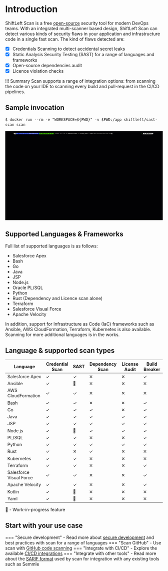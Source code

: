 # Introduction

ShiftLeft Scan is a free [open-source](https://github.com/ShiftLeftSecurity/sast-scan) security tool for modern DevOps teams. With an integrated multi-scanner based design, ShiftLeft Scan can detect various kinds of security flaws in your application and infrastructure code in a single fast scan. The kind of flaws detected are:

* [x] Credentials Scanning to detect accidental secret leaks
* [x] Static Analysis Security Testing (SAST) for a range of languages and frameworks
* [x] Open-source dependencies audit
* [x] Licence violation checks

!!! Summary
    Scan supports a range of integration options: from scanning the code on your IDE to scanning every build and pull-request in the CI/CD pipelines.

## Sample invocation

```
$ docker run --rm -e "WORKSPACE=${PWD}" -v $PWD:/app shiftleft/sast-scan scan
```

![Java Scan](getting-started/images/scan-java.gif)

## Supported Languages & Frameworks

Full list of supported languages is as follows:

- Salesforce Apex
- Bash
- Go
- Java
- JSP
- Node.js
- Oracle PL/SQL
- Python
- Rust (Dependency and Licence scan alone)
- Terraform
- Salesforce Visual Force
- Apache Velocity

In addition, support for Infrastructure as Code (IaC) frameworks such as Ansible, AWS CloudFormation, Terraform, Kubernetes is also available. Scanning for more additional languages is in the works.

## Language & supported scan types

| Language | Credential Scan | SAST | Dependency Scan | License Audit | Build Breaker |
|----------|---------------------|------|-----------------|---------------|---------------|
| Salesforce Apex     | ✓ | ✓ | ✕ | ✕ | ✓ |
| Ansible     | ✓ | 🚧 | ✕ | ✕ | ✕ |
| AWS CloudFormation     | ✓ | ✓ | ✕ | ✕ | ✕ |
| Bash     | ✓ | ✓ | ✕ | ✕ | ✓ |
| Go     | ✓ | ✓ | ✓ | ✕ | ✓ |
| Java     | ✓ | ✓ | ✓ | ✓ | ✓ |
| JSP     | ✓ | ✓ | ✓ | ✓ | ✓ |
| Node.js     | ✓ | 🚧 | ✓ | ✓ | ✓ |
| PL/SQL     | ✓ | ✓ | ✕ | ✕ | ✓ |
| Python     | ✓ | ✓ | ✓ | ✓ | ✓ |
| Rust     | ✓ | ✕ | ✓ | ✕ | ✕ |
| Kubernetes     | ✓ | ✓ | ✕ | ✕ | ✕ |
| Terraform     | ✓ | ✓ | ✕ | ✕ | ✓ |
| Salesforce Visual Force     | ✓ | ✓ | ✕ | ✕ | ✓ |
| Apache Velocity     | ✓ | ✓ | ✕ | ✕ | ✓ |
| Kotlin     | ✓ | 🚧 | ✕ | ✕ | ✕ |
| Yaml     | ✓ | 🚧 | ✕ | ✕ | ✕ |

🚧 - Work-in-progress feature

## Start with your use case

=== "Secure development"
    - Read more about [secure development](secure-development/README.md) and best practices with scan for a range of languages
=== "Scan GitHub"
    - Use scan with [GitHub code scanning](integrations/code-scan.md)
=== "Integrate with CI/CD"
    - Explore the available [CI/CD integrations](integrations/README.md)
=== "Integrate with other tools"
    - Read more about the [SARIF format](integrations/sarif.md) used by scan for integration with any existing tools such as Semmle
